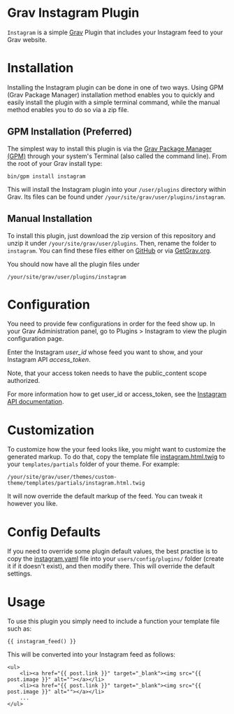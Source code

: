 # Grav Instagram Plugin

`Instagram` is a simple [Grav](https://getgrav.org) Plugin that includes your Instagram feed to your Grav website.

# Installation

Installing the Instagram plugin can be done in one of two ways. Using GPM (Grav Package Manager) installation method enables you to quickly and easily install the plugin with a simple terminal command, while the manual method enables you to do so via a zip file.

## GPM Installation (Preferred)

The simplest way to install this plugin is via the [Grav Package Manager (GPM)](http://learn.getgrav.org/advanced/grav-gpm) through your system's Terminal (also called the command line).  From the root of your Grav install type:

    bin/gpm install instagram

This will install the Instagram plugin into your `/user/plugins` directory within Grav. Its files can be found under `/your/site/grav/user/plugins/instagram`.

## Manual Installation

To install this plugin, just download the zip version of this repository and unzip it under `/your/site/grav/user/plugins`. Then, rename the folder to `instagram`. You can find these files either on [GitHub](https://github.com/artifex404/grav-plugin-instagram) or via [GetGrav.org](http://getgrav.org/downloads/plugins#extras).

You should now have all the plugin files under

    /your/site/grav/user/plugins/instagram

# Configuration

You need to provide few configurations in order for the feed show up. In your Grav Administration panel, go to Plugins > Instagram to view the plugin configuration page.

Enter the Instagram *user_id* whose feed you want to show, and your Instagram API *access_token*.

Note, that your access token needs to have the public_content scope authorized.

For more information how to get user_id or access_token, see the [Instagram API documentation](https://www.instagram.com/developer/).

# Customization

To customize how the your feed looks like, you might want to customize the generated markup. To do that, copy the template file [instagram.html.twig](templates/partials/instagram.html.twig) to your `templates/partials` folder of your theme. For example:

```
/your/site/grav/user/themes/custom-theme/templates/partials/instagram.html.twig
```

It will now override the default markup of the feed. You can tweak it however you like.

# Config Defaults

If you need to override some plugin default values, the best practise is to copy the [instagram.yaml](instagram.yaml) file into your `users/config/plugins/` folder (create it if it doesn't exist), and then modify there. This will override the default settings.

# Usage

To use this plugin you simply need to include a function your template file such as:

```
{{ instagram_feed() }}
```

This will be converted into your Instagram feed as follows:

```
<ul>
    <li><a href="{{ post.link }}" target="_blank"><img src="{{ post.image }}" alt=""></a></li>
    <li><a href="{{ post.link }}" target="_blank"><img src="{{ post.image }}" alt=""></a></li>
    ...
</ul>
```
